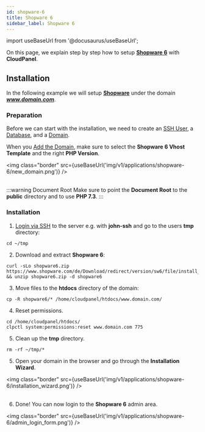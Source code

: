 ```yaml
---
id: shopware-6
title: Shopware 6
sidebar_label: Shopware 6
---
```


import useBaseUrl from '@docusaurus/useBaseUrl';

On this page, we explain step by step how to setup **[Shopware 6](https://www.shopware.com/)** with **CloudPanel**.

## Installation

In the following example we will setup **[Shopware](https://www.shopware.com/)** under the domain ***www.domain.com***.

### Preparation

Before we can start with the installation, we need to create an [SSH User](../frontend-area/users#adding-a-user), a [Database](../frontend-area/databases#adding-a-database), and a [Domain](../frontend-area/domains#adding-a-domain).

When you [Add the Domain](../frontend-area/domains#adding-a-domain), make sure to select the **Shopware 6 Vhost Template** and the right **PHP Version**.

<img class="border" src={useBaseUrl('img/v1/applications/shopware-6/new_domain.png')} /> <br /><br />

:::warning Document Root
Make sure to point the **Document Root** to the **public** directory and to use **PHP 7.3**.
:::

### Installation

1. [Login via SSH](../frontend-area/users#ssh-login) to the server e.g. with **john-ssh** and go to the users **tmp** directory:

```
cd ~/tmp
```

2. Download and extract **Shopware 6**:

```
curl -sLo shopware6.zip https://www.shopware.com/de/Download/redirect/version/sw6/file/install_v6.3.3.0_e9ff6b72e856a84d2dad01b8e20eacf65ebfb963.zip && unzip shopware6.zip -d shopware6
```

3. Move files to the **htdocs** directory of the domain:

```
cp -R shopware6/* /home/cloudpanel/htdocs/www.domain.com/
```

4. Reset permissions.

```
cd /home/cloudpanel/htdocs/
clpctl system:permissions:reset www.domain.com 775
```

5. Clean up the **tmp** directory.

```
rm -rf ~/tmp/*
```

5. Open your domain in the browser and go through the **Installation Wizard**.

<img class="border" src={useBaseUrl('img/v1/applications/shopware-6/installation_wizard.png')} /> <br /> <br />

6. Done! You can now login to the **Shopware 6** admin area.

<img class="border" src={useBaseUrl('img/v1/applications/shopware-6/admin_login_form.png')} />